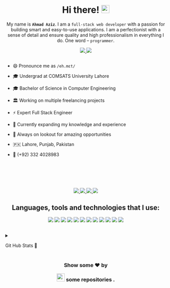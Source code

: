 <h1  align="center">Hi there!

<img  src="https://media.giphy.com/media/hvRJCLFzcasrR4ia7z/giphy.gif"  width="25px"  />

</h1>

  

<p  align="center">My name is <b><code>Ahmad Aziz</code></b>. I am a <code>full-stack web developer</code> with a passion for building smart and easy-to-use applications. I am a perfectionist with a sense of detail and ensure quality and high professionalism in everything I do. One word – <code>programmer</code>.</p>

  

<p  align="center">

<a  href="mailto:ahamadaziz7@gmail.com"  target="_blank">

<img  src="https://shields.io/badge/-e--mail-red?style=for-the-badge&logo=gmail&logoColor=fff&labelColor=333"  />

<a  href="https://github.com/ahmaadaziz?tab=repositories"  target="_blank">

<img  src="https://shields.io/badge/-Github-181717?style=for-the-badge&logo=github&logoColor=fff&labelColor=333"  />

</a>

</p>

  

<h2></h2>



- 😄 Pronounce me as `/eh.mɛt/`

- 🎓 Undergrad at COMSATS University Lahore

- ‍🎓 Bachelor of Science in Computer Engineering

- 🏛 Working on multiple freelancing projects

- ⚡ Expert Full Stack Engineer

- 🌱 Currently expanding my knowledge and experience

- 🔭 Always on lookout for amazing opportunities

- 🇵🇰 Lahore, Punjab, Pakistan

- 📱 (+92) 332 4028983

  

<br><br><br><br>

  

<div  align="center">


<a  href="https://github.com/ahmaadaziz/"  target="_blank">

<img  src="https://img.shields.io/badge/Github-211F1F?style=for-the-badge&logo=GitHub&logoColor=ffffff">

</a>

<a  href="https://www.linkedin.com/in/ahmadaziz-"  target="_blank">

<img  src="https://img.shields.io/badge/Linkedin-0077B5?style=for-the-badge&logo=Linkedin&logoColor=ffffff">

</a>

<a  href="mailto:ahamadaziz7@gmail.com"  target="_blank">

<img  src="https://img.shields.io/badge/Gmail-D44638?style=for-the-badge&logo=gmail&logoColor=ffffff">

</a>

<a  href="https://wa.me/923324028983?text=%23Github"  target="_blank">

<img  src="https://img.shields.io/badge/Chat-25D366?style=for-the-badge&logo=WhatsApp&logoColor=ffffff">

</a>

</div>

  

<h2></h2>

  

<h2  align="center">Languages, tools and technologies that I use:</h2>

  

<p  align="center">

<img  src="https://img.shields.io/badge/-JavaScript-e3f248?style=flat-square&logo=JavaScript&logoColor=yellow"  />

<img  src="https://img.shields.io/badge/-TypeScript-216186?style=flat-square&logo=TypeScript&logoColor=blue"  />

<img  src="https://img.shields.io/badge/-Node.Js-8fed2e?style=flat-square&logo=node.js&logoColor=green"  />

<img  src="https://img.shields.io/badge/-React-20232a?style=flat-square&logo=React&logoColor=61DAFB"  />

<img  src="https://img.shields.io/badge/-Next.js-000?style=flat-square&logo=Next.js&logoColor=white"  />

<img  src="https://img.shields.io/badge/-Sass-CC6699?style=flat-square&logo=Sass&logoColor=white"  />

<img  src="https://img.shields.io/badge/-webpack-2b3a42?style=flat-square&logo=webpack&logoColor=8DD6F9"  />

<img  src="https://img.shields.io/badge/-styled_components-DB7093?style=flat-square&logo=styled-components&logoColor=white"  />

<img  src="https://img.shields.io/badge/-Git-F05032?style=flat-square&logo=git&logoColor=white"  />

<img  src="https://img.shields.io/badge/-Figma-F24E1E?style=flat-square&logo=Figma&logoColor=white"  />

<img  src="https://img.shields.io/badge/-Docker-2496ED?style=flat-square&logo=Docker&logoColor=white"  />

<img  src="https://img.shields.io/badge/-Prettier-F7B93E?style=flat-square&logo=prettier&logoColor=white"  />

</p>

  

<h2></h2>

  

<details>

<summary>

Git Hub Stats 📝

</summary>

<p>

<center>

<div  align="center">

<img  align="center"  src="https://github-readme-stats.vercel.app/api/top-langs/?username=ahmaadaziz&theme=dark&layout=compact&langs_count=20"/>

</div>

<br>

<div  align="center">

<img  align="center"  src="https://github-readme-stats.vercel.app/api?username=ahmaadaziz&theme=dark"/>

</div>

<br>

<p  align="center">

<img  align="center"  src="https://github-readme-streak-stats.herokuapp.com/?user=ahmaadaziz&theme=dark&hide_border=true"/>

</p>

<p  align="center">

<img  src="https://metrics.lecoq.io/ahmaadaziz"  alt="Github Metrics"  />

</p>

</center>

</p>

</details>

  

<h2></h2>

  

<h3  align="center">

Show some ❤ by

<img  src="https://imgur.com/o7ncZFp.jpg"  height=25px  width=25px> some repositories .

</h3>

  

<h2></h2>


